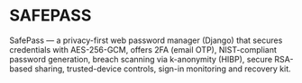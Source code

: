 # SAFEPASS
SafePass — a privacy-first web password manager (Django) that secures credentials with AES-256-GCM, offers 2FA (email OTP), NIST-compliant password generation, breach scanning via k-anonymity (HIBP), secure RSA-based sharing, trusted-device controls, sign-in monitoring and recovery kit.
